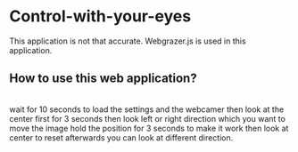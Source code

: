 # Control-with-your-eyes
This application is not that accurate. Webgrazer.js is used in this application.
<br/>
## How to use this web application?
<br/>
wait for 10 seconds to load the settings and the webcamer then look at the center first for 3 seconds then look left or right direction which you want to move the image hold the position for 3 seconds to make it work then look at center to reset afterwards you can look at different direction.
